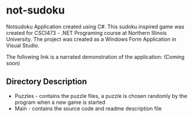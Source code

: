 # not-sudoku

Notsudoku Application created using C#. This sudoku inspired game was created for CSCI473 - .NET Programing course at Northern Illinois University. The project was created as a Windows Form Application in Visual Studio.

The following link is a narrated demonstration of the application: (Coming soon)

## Directory Description
  - Puzzles - contains the puzzle files, a puzzle is chosen randomly by the program when a new game is started
  - Main - contains the source code and readme description file
